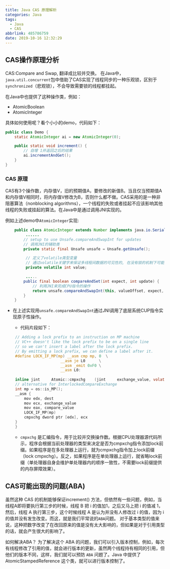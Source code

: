 ```yaml
---
title: Java CAS 原理解析
categories: Java
tags:
  - Java
  - CAS
abbrlink: 485786759
date: 2019-10-16 12:32:29
---
```



## CAS操作原理分析

CAS:Compare and Swap, 翻译成比较并交换。
在Java中，`java.util.concurrent`包中借助了CAS实现了线程同步的一种乐观锁，区别于`synchronized`（悲观锁），不会导致需要锁的线程都挂起。

在Java中也提供了这种操作类，例如：

* AtomicBoolean
* AtomicInteger

具体如何使用呢？看个小小的demo，代码如下：

```java
public class Demo {
    static AtomicInteger ai = new AtomicInteger(0);

    public static void increment() {
        // 自增 1并返回之后的结果
        ai.incrementAndGet();
    }
}
```

### CAS 原理

CAS有3个操作数，内存值V，旧的预期值A，要修改的新值B。当且仅当预期值A和内存值V相同时，将内存值V修改为B，否则什么都不做。CAS采用的是一种非阻塞算法（nonblocking algorithms），一个线程的失败或者挂起不应该影响其他线程的失败或挂起的算法。在Java中是通过调用JNI实现的。

例如上述demo中`AtomicInteger`实现:

```java
    public class AtomicInteger extends Number implements java.io.Serializable {
         ......
        // setup to use Unsafe.compareAndSwapInt for updates
        // 调用JNI的辅助类
        private static final Unsafe unsafe = Unsafe.getUnsafe();

         // 定义了volatile类型变量
         // 通过volatile关键字来保证多线程间数据的可见性的, 在没有锁的机制下可能需要借助volatile原语，保证线程间的数据是可见的（共享的）。这样才获取变量的值的时候才能直接读取。
         private volatile int value;

         .....
        public final boolean compareAndSet(int expect, int update) {
            // 利用JNI来完成CPU指令的操作
            return unsafe.compareAndSwapInt(this, valueOffset, expect, update);
        }
    }
```

* 在上述实现用`unsafe.compareAndSwapInt`通过JNI调用了底层系统CUP指令实现原子性操作。
  * 代码片段如下：
  
   ```c
    // Adding a lock prefix to an instruction on MP machine
    // VC++ doesn't like the lock prefix to be on a single line
    // so we can't insert a label after the lock prefix.
    // By emitting a lock prefix, we can define a label after it.
    #define LOCK_IF_MP(mp) __asm cmp mp, 0  \
                        __asm je L0      \
                        __asm _emit 0xF0 \
                        __asm L0:
    
    inline jint     Atomic::cmpxchg    (jint     exchange_value, volatile jint*     dest, jint     compare_value) {
    // alternative for InterlockedCompareExchange
    int mp = os::is_MP();
    __asm {
        mov edx, dest
        mov ecx, exchange_value
        mov eax, compare_value
        LOCK_IF_MP(mp)
        cmpxchg dword ptr [edx], ecx
    }
    }
  ``` 

  * `cmpxchg` 是汇编指令，用于比较并交换操作数。根据CPU处理器源代码所示，程序会根据当前处理器的类型来决定是否为cmpxchg指令添加lock前缀。如果程序是在多处理器上运行，就为cmpxchg指令加上lock前缀（lock cmpxchg）。反之，如果程序是在单处理器上运行，就省略lock前缀（单处理器自身会维护单处理器内的顺序一致性，不需要lock前缀提供的内存屏障效果）。

## CAS可能出现的问题(ABA)

虽然这种 CAS 的机制能够保证increment() 方法，但依然有一些问题，例如，当线程A即将要执行第三步的时候，线程 B 把 i 的值加1，之后又马上把 i 的值减 1，然后，线程 A 执行第三步，这个时候线程 A 是认为并没有人修改过 i 的值，因为 i 的值并没有发生改变。而这，就是我们平常说的`ABA`问题。
对于基本类型的值来说，这种把数字改变了在改回原来的值是没有太大影响的，但如果是对于引用类型的话，就会产生很大的影响了。

如何解决ABA？
为了解决这个 ABA 的问题，我们可以引入版本控制，例如，每次有线程修改了引用的值，就会进行版本的更新，虽然两个线程持有相同的引用，但他们的版本不同，这样，我们就可以预防 `ABA` 问题了。Java 中提供了 AtomicStampedReference 这个类，就可以进行版本控制了。
